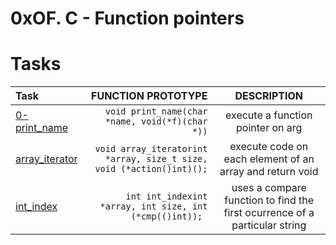 # 0xOF. C - Function pointers

# Tasks
|  **Task**  | **FUNCTION PROTOTYPE** | **DESCRIPTION** |
| :---       | ---:                   | :---:           |
| [0-print_name](./0-print_name.c) | `void print_name(char *name, void(*f)(char *))`  | execute a function pointer on arg |
| [array_iterator](./1-array_iterator.c) | `void array_iteratorint *array, size_t size, void (*action()int)();` | execute code on each element of an array and return void |
| [int_index](./2-int_index.c) | `int int_indexint *array, int size, int (*cmp(()int)); ` | uses a compare function to find the first ocurrence of a particular string |

